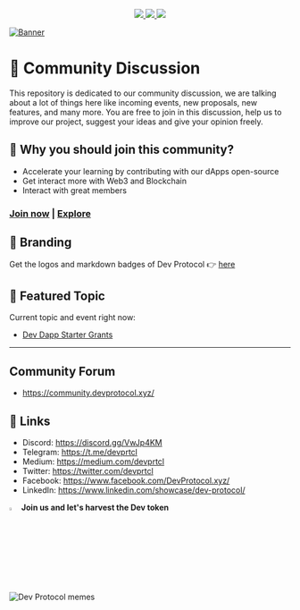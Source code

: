 <p align="center">
  <a href="https://twitter.com/devprtcl">
    <img src="https://img.shields.io/twitter/follow/devprtcl?label=Twitter&logo=twitter&style=for-the-badge&color=blue" />
  </a>
  <a href="https://discord.gg/VwJp4KM">
    <img src="https://img.shields.io/discord/547215761341546497?logo=discord&style=for-the-badge&color=blue" />
  </a>
  <a href="https://www.youtube.com/channel/UCN7m74tFgJJnoGL4zk6aJ6g?sub_confirmation=1">
    <img src="https://img.shields.io/youtube/channel/subscribers/UCN7m74tFgJJnoGL4zk6aJ6g?style=for-the-badge&logo=youtube&label=Youtube&color=blue" />
  </a>
</p>

[![Banner](https://user-images.githubusercontent.com/73097560/126608267-c422adf1-d201-4ef4-ad40-502dc69c4f6f.png)](https://devprotocol.xyz)

# 💬 Community Discussion

This repository is dedicated to our community discussion, we are talking about a lot of things here like incoming events, new proposals, new features, and many more. You are free to join in this discussion, help us to improve our project, suggest your ideas and give your opinion freely.

## 🤔 Why you should join this community?

- Accelerate your learning by contributing with our dApps open-source
- Get interact more with Web3 and Blockchain
- Interact with great members

### [Join now](https://github.com/dev-protocol/community/issues/new?assignees=&labels=github-invitation&template=invitation.yml&title=Please+invite+me+to+the+community) | [Explore](https://github.com/dev-protocol)

## 🎨 Branding

Get the logos and markdown badges of Dev Protocol 👉 [here](/branding/branding.md)

## 💝 Featured Topic

Current topic and event right now:

- [Dev Dapp Starter Grants](https://devprotocol.notion.site/Welcome-to-DEV-DAPP-STARTER-GRANTS-5cb95252f18540258111581ea54d8808)

---

## Community Forum

- <https://community.devprotocol.xyz/>

## 🔗 Links

- Discord: <https://discord.gg/VwJp4KM>
- Telegram: <https://t.me/devprtcl>
- Medium: <https://medium.com/devprtcl>
- Twitter: <https://twitter.com/devprtcl>
- Facebook: <https://www.facebook.com/DevProtocol.xyz/>
- LinkedIn: <https://www.linkedin.com/showcase/dev-protocol/>

<img src="https://user-images.githubusercontent.com/73097560/126609933-33c2d9a0-26db-44fe-b5a0-b3782585ae93.png" width="3.5%"> <strong>Join us and let's harvest the Dev token</strong>

![Dev Protocol memes](https://user-images.githubusercontent.com/73097560/126608708-bd6f2e1c-c176-45a9-9abf-1612e435c499.png)
